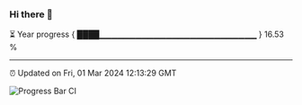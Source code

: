 ### Hi there 👋

⏳ Year progress { ████▁▁▁▁▁▁▁▁▁▁▁▁▁▁▁▁▁▁▁▁▁▁▁▁▁▁ } 16.53 %

---

⏰ Updated on Fri, 01 Mar 2024 12:13:29 GMT

![Progress Bar CI](https://github.com/Shyam-Makwana/GitHub-Actions-Demo/workflows/Progress%20Bar%20CI/badge.svg)

